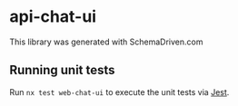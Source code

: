 
# api-chat-ui

This library was generated with SchemaDriven.com

## Running unit tests

Run `nx test web-chat-ui` to execute the unit tests via [Jest](https://jestjs.io).

